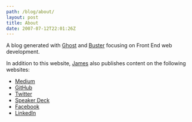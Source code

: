 ```yaml
---
path: /blog/about/
layout: post
title: About
date: 2007-07-12T22:01:26Z
---
```


A blog generated with [Ghost](https://ghost.org/) and [Buster](https://github.com/Boggin/buster) focusing on Front End web development.

In addition to this website, [James](/author/james) also publishes content on the following websites:

 - [Medium](https://medium.com/@psyked)
 - [GitHub](https://github.com/psyked)
 - [Twitter](https://twitter.com/psyked)
 - [Speaker Deck](https://speakerdeck.com/psyked)
 - [Facebook](https://www.facebook.com/psykedcouk/)
 - [LinkedIn](https://www.linkedin.com/in/jamesford/)